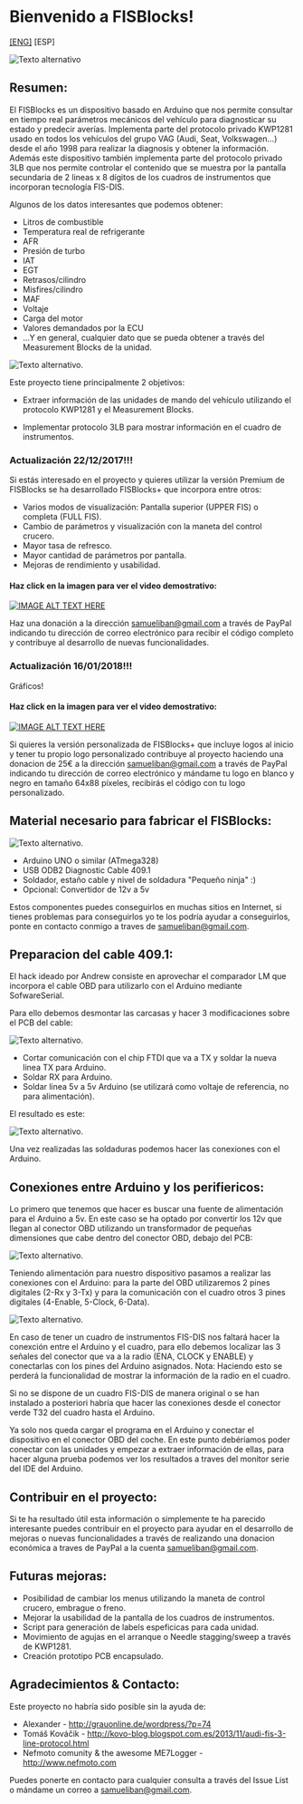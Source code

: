 # Bienvenido a FISBlocks!

[[ENG]](./Readme.md)
[ESP]

![Texto alternativo](media/main2.jpg "FIS-Blocks")


## Resumen:

El FISBlocks es un dispositivo basado en Arduino que nos permite consultar en tiempo real parámetros mecánicos del vehículo para diagnosticar su estado y predecir averías. Implementa parte del protocolo privado KWP1281 usado en todos los vehículos del grupo VAG (Audi, Seat, Volkswagen...) desde el año 1998 para realizar la diagnosis y obtener la información. Además este dispositivo también implementa parte del protocolo privado 3LB que nos permite controlar el contenido que se muestra por la pantalla secundaria de 2 lineas x 8 dígitos de los cuadros de instrumentos que incorporan tecnología FIS-DIS.

Algunos de los datos interesantes que podemos obtener:
* Litros de combustible
* Temperatura real de refrigerante
* AFR
* Presión de turbo
* IAT
* EGT
* Retrasos/cilindro
* Misfires/cilindro
* MAF
* Voltaje
* Carga del motor
* Valores demandados por la ECU
* ...Y en general, cualquier dato que se pueda obtener a través del Measurement Blocks de la unidad.

![Texto alternativo](media/fis2.gif "FIS-Blocks").

Este proyecto tiene principalmente 2 objetivos:

* Extraer información de las unidades de mando del vehículo utilizando el protocolo KWP1281 y el Measurement Blocks.

* Implementar protocolo 3LB para mostrar información en el cuadro de instrumentos.

### Actualización 22/12/2017!!!

Si estás interesado en el proyecto y quieres utilizar la versión Premium de FISBlocks se ha desarrollado FISBlocks+ que incorpora entre otros:

* Varios modos de visualización: Pantalla superior (UPPER FIS) o completa (FULL FIS).
* Cambio de parámetros y visualización con la maneta del control crucero.
* Mayor tasa de refresco.
* Mayor cantidad de parámetros por pantalla.
* Mejoras de rendimiento y usabilidad.

#### Haz click en la imagen para ver el video demostrativo:

[![IMAGE ALT TEXT HERE](/media/fisblocksplus.jpg)](https://www.youtube.com/watch?v=hIhcAbNPSvY)

Haz una donación a la dirección samueliban@gmail.com a través de PayPal indicando tu dirección de correo electrónico para recibir el código completo y contribuye al desarrollo de nuevas funcionalidades.

### Actualización 16/01/2018!!!

Gráficos!

#### Haz click en la imagen para ver el video demostrativo:

[![IMAGE ALT TEXT HERE](/media/fisblockspluscustom.jpg)](https://www.youtube.com/watch?v=ZmHX70X5kUM)

Si quieres la versión personalizada de FISBlocks+ que incluye logos al inicio y tener tu propio logo personalizado contribuye al proyecto haciendo una donacion de 25€ a la dirección samueliban@gmail.com a través de PayPal indicando tu dirección de correo electrónico y mándame tu logo en blanco y negro en tamaño 64x88 píxeles, recibirás el código con tu logo personalizado.

## Material necesario para fabricar el FISBlocks:

![Texto alternativo](media/components.jpg "Components").

* Arduino UNO o similar (ATmega328)
* USB ODB2 Diagnostic Cable 409.1
* Soldador, estaño cable y nivel de soldadura "Pequeño ninja" :)
* Opcional: Convertidor de 12v a 5v

Estos componentes puedes conseguirlos en muchas sitios en Internet, si tienes problemas para conseguirlos yo te los podría ayudar a conseguirlos, ponte en contacto conmigo a traves de samueliban@gmail.com.


## Preparacion del cable 409.1:

El hack ideado por Andrew consiste en aprovechar el comparador LM que incorpora el cable OBD para utilizarlo con el Arduino mediante SofwareSerial.

Para ello debemos desmontar las carcasas y hacer 3 modificaciones sobre el PCB del cable:

![Texto alternativo](media/hackobd.jpg "Hack").

* Cortar comunicación con el chip FTDI que va a TX y soldar la nueva linea TX para Arduino.
* Soldar RX para Arduino.
* Soldar linea 5v a 5v Arduino (se utilizará como voltaje de referencia, no para alimentación).

El resultado es este:

![Texto alternativo](media/obd2.jpg "OBD").

Una vez realizadas las soldaduras podemos hacer las conexiones con el Arduino.


## Conexiones entre Arduino y los perifiericos:

Lo primero que tenemos que hacer es buscar una fuente de alimentación para el Arduino a 5v. En este caso se ha optado por convertir los 12v que llegan al conector OBD utilizando un transformador de pequeñas dimensiones que cabe dentro del conector OBD, debajo del PCB:

![Texto alternativo](media/obdsupply.jpg "OBD & supply").

Teniendo alimentación para nuestro dispositivo pasamos a realizar las conexiones con el Arduino: para la parte del OBD utilizaremos 2 pines digitales (2-Rx y 3-Tx) y para la comunicación con el cuadro otros 3 pines digitales (4-Enable, 5-Clock, 6-Data).

![Texto alternativo](media/obdArdu.jpg "OBD, supply & Arduino").

En caso de tener un cuadro de instrumentos FIS-DIS nos faltará hacer la conexción entre el Arduino y el cuadro, para ello debemos localizar las 3 señales del conector que va a la radio (ENA, CLOCK y ENABLE) y conectarlas con los pines del Arduino asignados.
Nota: Haciendo esto se perderá la funcionalidad de mostrar la información de la radio en el cuadro.

Si no se dispone de un cuadro FIS-DIS de manera original o se han instalado a posteriori habría que hacer las conexiones desde el conector verde T32 del cuadro hasta el Arduino.

Ya solo nos queda cargar el programa en el Arduino y conectar el dispositivo en el conector OBD del coche. En este punto debériamos poder conectar con las unidades y empezar a extraer información de ellas, para hacer alguna prueba podemos ver los resultados a traves del monitor serie del IDE del Arduino.


## Contribuir en el proyecto:

Si te ha resultado útil esta información o simplemente te ha parecido interesante puedes contribuir en el proyecto para ayudar en el desarrollo de mejoras o nuevas funcionalidades a través de realizando una donacion económica a traves de PayPal a la cuenta samueliban@gmail.com.


## Futuras mejoras:

* Posibilidad de cambiar los menus utilizando la maneta de control crucero, embrague o freno.
* Mejorar la usabilidad de la pantalla de los cuadros de instrumentos.
* Script para generación de labels espeficicas para cada unidad.
* Movimiento de agujas en el arranque o Needle stagging/sweep a través de KWP1281.
* Creación prototipo PCB encapsulado.


## Agradecimientos & Contacto:

Este proyecto no habría sido posible sin la ayuda de:

* Alexander - http://grauonline.de/wordpress/?p=74
* Tomáš Kováčik - http://kovo-blog.blogspot.com.es/2013/11/audi-fis-3-line-protocol.html
* Nefmoto comunity & the awesome ME7Logger - http://www.nefmoto.com

Puedes ponerte en contacto para cualquier consulta a través del Issue List o mándame un correo a samueliban@gmail.com.
